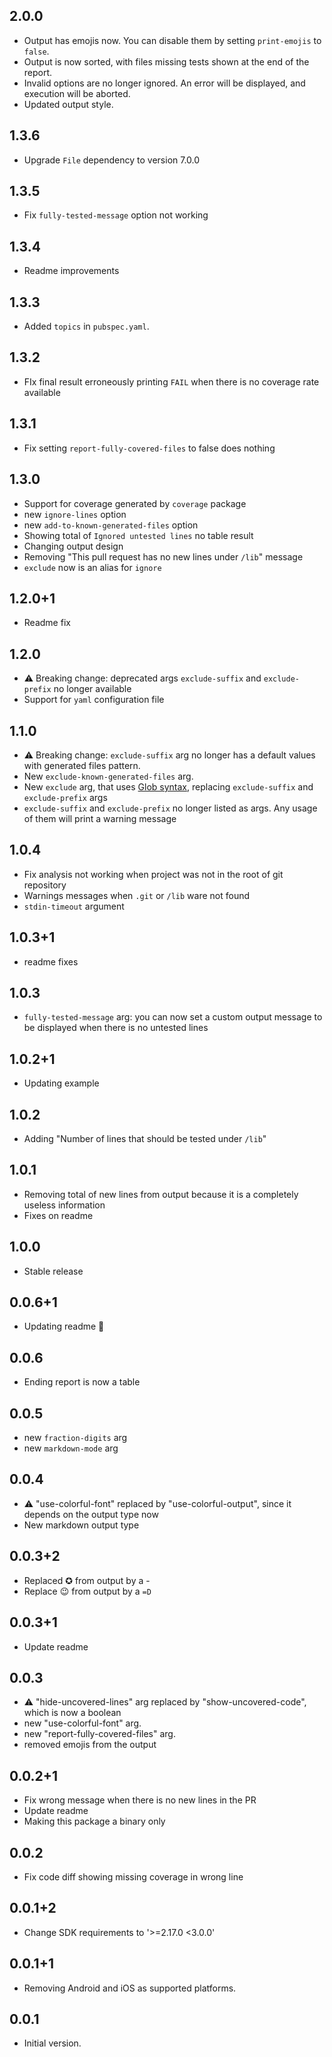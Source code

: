## 2.0.0

- Output has emojis now. You can disable them by setting `print-emojis` to `false`.
- Output is now sorted, with files missing tests shown at the end of the report.
- Invalid options are no longer ignored. An error will be displayed, and execution will be aborted.
- Updated output style.

## 1.3.6

- Upgrade `File` dependency to version 7.0.0

## 1.3.5

- Fix `fully-tested-message` option not working

## 1.3.4

- Readme improvements

## 1.3.3

- Added `topics` in `pubspec.yaml`.

## 1.3.2

- FIx final result erroneously printing `FAIL` when there is no coverage rate available

## 1.3.1

- Fix setting `report-fully-covered-files` to false does nothing

## 1.3.0

- Support for coverage generated by `coverage` package
- new `ignore-lines` option
- new `add-to-known-generated-files` option
- Showing total of `Ignored untested lines` no table result
- Changing output design
- Removing "This pull request has no new lines under `/lib`" message
- `exclude` now is an alias for `ignore`

## 1.2.0+1

- Readme fix

## 1.2.0

- ⚠️ Breaking change: deprecated args `exclude-suffix` and `exclude-prefix` no longer available
- Support for `yaml` configuration file

## 1.1.0

- ⚠️ Breaking change: `exclude-suffix` arg no longer has a default values with generated files pattern.
- New `exclude-known-generated-files` arg.
- New `exclude` arg, that uses [Glob syntax](https://pub.dev/packages/glob#syntax), replacing `exclude-suffix`
  and `exclude-prefix` args
- `exclude-suffix` and `exclude-prefix` no longer listed as args. Any usage of them will print a warning message

## 1.0.4

- Fix analysis not working when project was not in the root of git repository
- Warnings messages when `.git` or `/lib` ware not found
- `stdin-timeout` argument

## 1.0.3+1

- readme fixes

## 1.0.3

- `fully-tested-message` arg: you can now set a custom output message to be displayed when there is no untested lines

## 1.0.2+1

- Updating example

## 1.0.2

- Adding "Number of lines that should be tested under `/lib`"

## 1.0.1

- Removing total of new lines from output because it is a completely useless information
- Fixes on readme

## 1.0.0

- Stable release

## 0.0.6+1

- Updating readme 💃

## 0.0.6

- Ending report is now a table

## 0.0.5

- new `fraction-digits` arg
- new `markdown-mode` arg

## 0.0.4

- ⚠️ "use-colorful-font" replaced by "use-colorful-output", since it depends on the output type now
- New markdown output type

## 0.0.3+2

- Replaced ✪ from output by a -
- Replace 😉 from output by a `=D`

## 0.0.3+1

- Update readme

## 0.0.3

- ⚠️ "hide-uncovered-lines" arg replaced by "show-uncovered-code", which is now a boolean
- new "use-colorful-font" arg.
- new "report-fully-covered-files" arg.
- removed emojis from the output

## 0.0.2+1

- Fix wrong message when there is no new lines in the PR
- Update readme
- Making this package a binary only

## 0.0.2

- Fix code diff showing missing coverage in wrong line

## 0.0.1+2

- Change SDK requirements to '>=2.17.0 <3.0.0'

## 0.0.1+1

- Removing Android and iOS as supported platforms.

## 0.0.1

- Initial version.
